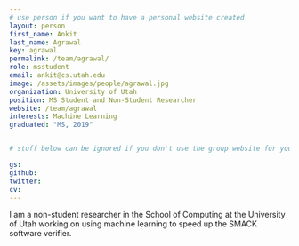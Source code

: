 ```yaml
---
# use person if you want to have a personal website created
layout: person
first_name: Ankit
last_name: Agrawal
key: agrawal
permalink: /team/agrawal/
role: msstudent
email: ankit@cs.utah.edu
image: /assets/images/people/agrawal.jpg
organization: University of Utah
position: MS Student and Non-Student Researcher
website: /team/agrawal
interests: Machine Learning
graduated: "MS, 2019"


# stuff below can be ignored if you don't use the group website for your private website

gs:
github:
twitter:
cv:
---
```


I am a non-student researcher in the School of Computing at the University of
Utah working on using machine learning to speed up the SMACK software verifier.

